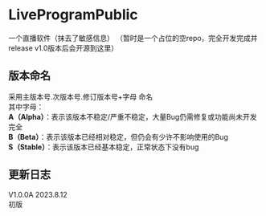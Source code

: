 # LiveProgramPublic
一个直播软件（抹去了敏感信息）
（暂时是一个占位的空repo，完全开发完成并release v1.0版本后会开源到这里）
## 版本命名
采用主版本号.次版本号.修订版本号+字母 命名  
其中字母：  
**A（Alpha）**：表示该版本不稳定/严重不稳定，大量Bug仍需修复或功能尚未开发完全  
**B（Beta）**：表示该版本已经相对稳定，但仍会有少许不影响使用的Bug  
**S（Stable）**：表示该版本已经基本稳定，正常状态下没有bug  
## 更新日志
V1.0.0A 2023.8.12  
初版  
